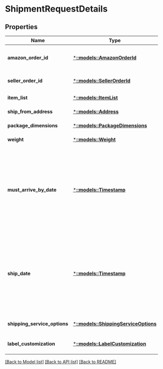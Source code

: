 # ShipmentRequestDetails

## Properties
Name | Type | Description | Notes
------------ | ------------- | ------------- | -------------
**amazon_order_id** | [***::models::AmazonOrderId**](AmazonOrderId.md) | An Amazon-defined order identifier in 3-7-7 format. | [default to null]
**seller_order_id** | [***::models::SellerOrderId**](SellerOrderId.md) | A seller-defined order identifier. | [optional] [default to null]
**item_list** | [***::models::ItemList**](ItemList.md) |  | [default to null]
**ship_from_address** | [***::models::Address**](Address.md) | The address of the sender. | [default to null]
**package_dimensions** | [***::models::PackageDimensions**](PackageDimensions.md) | The package dimensions. | [default to null]
**weight** | [***::models::Weight**](Weight.md) | The package weight. | [default to null]
**must_arrive_by_date** | [***::models::Timestamp**](Timestamp.md) | The date by which the package must arrive to keep the promise to the customer, in ISO 8601 datetime format. If MustArriveByDate is specified, only shipping service offers that can be delivered by that date are returned. | [optional] [default to null]
**ship_date** | [***::models::Timestamp**](Timestamp.md) | When used in a request, this is the date and time that the seller wants to ship the package. When used in a response, this is the date and time that the package can be shipped by the indicated method. | [optional] [default to null]
**shipping_service_options** | [***::models::ShippingServiceOptions**](ShippingServiceOptions.md) | Extra services offered by the carrier. | [default to null]
**label_customization** | [***::models::LabelCustomization**](LabelCustomization.md) | Label customization options. | [optional] [default to null]

[[Back to Model list]](../README.md#documentation-for-models) [[Back to API list]](../README.md#documentation-for-api-endpoints) [[Back to README]](../README.md)


